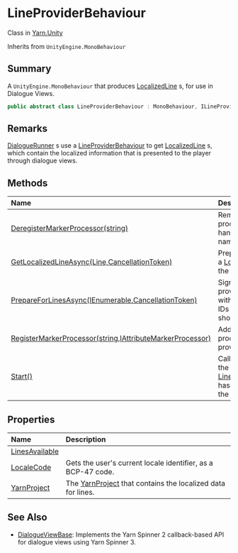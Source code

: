 # LineProviderBehaviour

Class in [Yarn.Unity](/docs/api/csharp/yarn.unity.md)

Inherits from `UnityEngine.MonoBehaviour`

## Summary


A  <code>UnityEngine.MonoBehaviour</code>  that produces  <a href="yarn.unity.localizedline.md">LocalizedLine</a> s, for use in Dialogue Views.


```csharp
public abstract class LineProviderBehaviour : MonoBehaviour, ILineProvider
```

## Remarks

<a href="yarn.unity.dialoguerunner.md">DialogueRunner</a> s use a  <a href="yarn.unity.lineproviderbehaviour.md">LineProviderBehaviour</a> 
to get  <a href="yarn.unity.localizedline.md">LocalizedLine</a> s, which contain the localized
information that is presented to the player through dialogue views.


## Methods

|Name|Description|
|:---|:---|
|[DeregisterMarkerProcessor(string)](/docs/api/csharp/yarn.unity.lineproviderbehaviour.deregistermarkerprocessor.md)|Removes all marker processors that handle markers named  <code>attributeName</code> .|
|[GetLocalizedLineAsync(Line,CancellationToken)](/docs/api/csharp/yarn.unity.lineproviderbehaviour.getlocalizedlineasync.md)|Prepares and returns a  <a href="yarn.unity.localizedline.md">LocalizedLine</a>  from the specified <a href="yarn.line.md">Line</a> .|
|[PrepareForLinesAsync(IEnumerable<string>,CancellationToken)](/docs/api/csharp/yarn.unity.lineproviderbehaviour.prepareforlinesasync.md)|Signals to the line provider that lines with the provided line IDs may be presented shortly.|
|[RegisterMarkerProcessor(string,IAttributeMarkerProcessor)](/docs/api/csharp/yarn.unity.lineproviderbehaviour.registermarkerprocessor.md)|Adds a new marker processor to the line provider.|
|[Start()](/docs/api/csharp/yarn.unity.lineproviderbehaviour.start.md)|Called by Unity when the  <a href="yarn.unity.lineproviderbehaviour.md">LineProviderBehaviour</a>  has first appeared in the scene.|

## Properties

|Name|Description|
|:---|:---|
|[LinesAvailable](/docs/api/csharp/yarn.unity.lineproviderbehaviour.linesavailable.md)||
|[LocaleCode](/docs/api/csharp/yarn.unity.lineproviderbehaviour.localecode.md)|Gets the user's current locale identifier, as a BCP-47 code.|
|[YarnProject](/docs/api/csharp/yarn.unity.lineproviderbehaviour.yarnproject.md)|The  <a href="ilineprovider.yarnproject.md">YarnProject</a>  that contains the localized data for lines.|

## See Also

* [DialogueViewBase](/docs/api/csharp/yarn.unity.dialogueviewbase.md): Implements the Yarn Spinner 2 callback-based API for dialogue views using Yarn Spinner 3.

